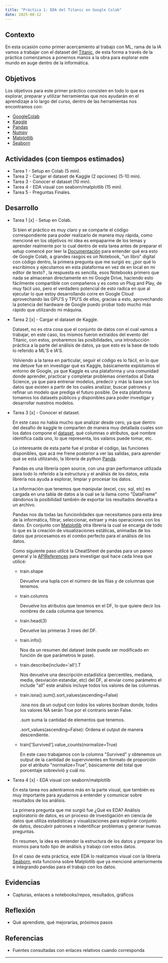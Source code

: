 ```yaml
---
title: "Práctica 1: EDA del Titanic en Google Colab"
date: 2025-08-12
---
```


## Contexto
En esta ocasión como primer acercamiento al trabajo con ML, rama de la IA vamos a trabajar con el dataset del [Titanic](https://www.kaggle.com/competitions/titanic/data), de esta forma a través de la práctica comenzamos a ponernos manos a la obra para explorar este mundo en auge dentro de la informática.

## Objetivos
Los objetivos para este primer práctico consisten en todo lo que es explorar, preparar y utilizar herramientas que nos ayudarán en el aprendizaje a lo largo del curso, dentro de las herramientas nos encontramos con: 
- [GoogleColab](https://colab.google/)
- [Kaggle](https://www.kaggle.com/)
- [Pandas](https://pandas.pydata.org/docs/)
- [Numpy](https://numpy.org/doc/stable/)
- [Matplotlib](https://matplotlib.org/stable/users/index)
- [Seaborn](https://seaborn.pydata.org/tutorial.html)

## Actividades (con tiempos estimados)
- Tarea 1 - Setup en Colab (5 min).
- Tarea 2 - Cargar el dataset de Kaggle (2 opciones) (5-10 min).
- Tarea 3 - Conocer el dataset (10 min).
- Tarea 4 - EDA visual con seaborn/matplotlib (15 min).
- Tarea 5 - Preguntas Finales.

## Desarrollo
- Tarea 1 [x] - Setup en Colab.

    Si bien el práctico es muy claro y se comparte el código correspondiente para poder realizarlo de manera muy rápida, como mencioné en los objetivos mi idea es empaparme de los temas y aprender realmente por lo cual dentro de esta tarea antes de preparar el setup comencé por leer la [Documentación](https://colab.research.google.com/#scrollTo=vwnNlNIEwoZ8) para entender qué era esto de Google Colab, a grandes rasgos es un Notebook, "un libro" digital con código dentro, la primera pregunta que me surgió es: ¿por qué lo escribimos y ejecutamos en esta plataforma en vez de en local en mi editor de texto? , la respuesta es sencilla, esos Notebooks primero que nada se almacenan directamente en mi Google Drive, haciendo esto fácilmente compartible con compañeros y es como un Plug and Play, de muy fácil uso, pero el verdadero potencial de esto radica en que al ejecutar lo que estoy desarrollando corre en Google Cloud aprovechando las GPU'S y TPU'S de ellos, gracias a esto, aprovechando la potencia del hardware de Google puedo probar todo mucho más rápido que utilizando mi máquina.

- Tarea 2 [x] - Cargar el dataset de Kaggle.

    Dataset, no es otra cosa que el conjunto de datos con el cual vamos a trabajar, en este caso, los mismos fueron extraídos del evento del Titanic, con estos, probaremos las posibilidades, una introducción práctica a la parte del análisis de datos, ya que esto es la base de todo lo referido a ML'S e IA'S.

    Volviendo a la tarea en particular, seguir el código es lo fácil, en lo que me detuve fue en investigar qué es Kaggle, básicamente explotamos el entorno de Google, ya que Kaggle es una plataforma y una comunidad donde aprender, practicar y completar problemas orientados al Data Science, ya que para entrenar modelos, predecir y más la base son los datos que existen a partir de los cuales analizar, buscar patrones y refinar un modelo que prediga el futuro posible. De esta plataforma tomamos los datasets públicos y disponibles para poder investigar y desarrollar nuestros modelos.

- Tarea 3 [x] - Conocer el dataset.

    En este caso no había mucho que analizar desde cero, ya que dentro del desafio de kaggle te comparten de manera muy detallada cuales son los datos compone el [dataset](https://www.kaggle.com/competitions/titanic/data), qué columnas o atributos, qué nombre identifica cada uno, lo que representa, los valaros puede tomar, etc.

    Lo interesante de esta parte fue el probar el código, las funciones disponibles, que acá me frene posterior a ver las salidas, para aprender qué se está utilizando, la librería de python [Panda](https://pandas.pydata.org/docs/).

    Pandas es una librería open source, con una gran performance utilizada para todo lo referido a la estructura y el análisis de los datos, esta librería nos ayuda a explorar, limpiar y procesar los datos.

    La información que tenemos que manipular (excel, csv, sql, etc) es cargada en una tabla de datos a la cual se la llama como "DataFrame" dándonos la posibilidad también de exportar los resultados devuelta a un archivo.

    Pandas nos da todas las funcionlidades que necesitamos para esta área de la informática, filtrar, seleccionar, extraer y más operaciones con los datos. En conjunto con [Matplotlib](https://matplotlib.org/) otra librería la cual se encarga de todo lo que es la creación de visualizaciones estáticas, animadas de los datos que procesamos es el combo perfecto para el análisis de los datos.

    Como siguiente paso utilcé la CheatSheet de pandas para un paneo general y la [APIReferences](https://pandas.pydata.org/docs/reference/frame.html) para investigar qué hace cada linea que utilicé:

    - train.shape
    
        Devuelve una tupla con el número de las filas y de columnas que tenemos.
    - train.columns
        
        Devuelve los atributos que tenemos en el DF, lo que quiere decir los nombres de cada columna que tenemos.
    - train.head(3)
        
        Devuelve las primeras 3 rows del DF.
    - train.info()
        
        Nos da un resumen del dataset (este puede ser modificado en función de que parámetros le pase).

    - train.describe(include='all').T

        Nos devuelve una descripción estadística (percentiles, mediana, media, desviación estandar, etc) del DF, al enviar como parámetro el include "all" este análisis incluye todos los valores de las columnas. 
    - train.isna().sum().sort_values(ascending=False)

        .isna nos da un output con todos los valores boolean donde, todos los valores NA serán True por el contrario serán False.
        
        .sum suma la cantidad de elementos que tenemos.

        .sort_values(ascending=False): Ordena el output de manera descendiente.


    - train['Survived'].value_counts(normalize=True)

        En este caso trabajamos con la columna "Survived" y obtenemos un output de la cantidad de supervivientes en formato de proporción por el atributo "normalize=True", básicamente del total que porcentaje sobrevivió y cuál no.

- Tarea 4 [x] - EDA visual con seaborn/matplotlib

    En esta tarea nos adentramos más en la parte visual, que también es muy importante para ayudarnos a entender y comunicar sobre resultados de los análisis.

    La primera pregunta que me surgió fue ¿Qué es EDA? Análisis exploratorio de datos, es un proceso de investigación en ciencia de datos que utiliza estadísticas y visualizaciones para explorar conjunto de datos, descubrir patrones e indentificar problemas y generar nuevas preguntas.

    En resumen, la idea es entender la estructura de los datos y preparar los mismos para todo tipo de análisis y trabajo con estos datos.

    En el caso de esta práctica, este EDA lo realizamos visual con la librería [Seaborn](https://seaborn.pydata.org/tutorial.html), esta funciona sobre Matplotlib que ya mencioné anteriormente e integrando pandas para el trabajo con los datos.


## Evidencias
- Capturas, enlaces a notebooks/repos, resultados, gráficos

## Reflexión
- Qué aprendiste, qué mejorarías, próximos pasos

## Referencias
- Fuentes consultadas con enlaces relativos cuando corresponda


---